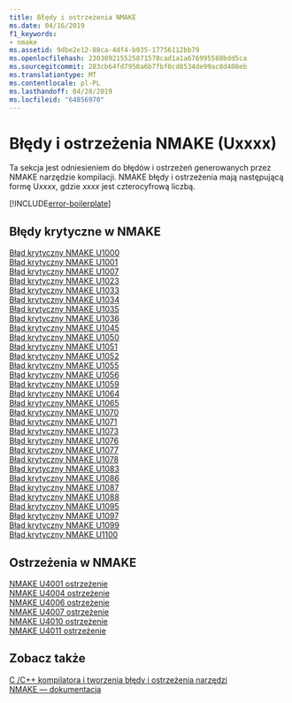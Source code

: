 ```yaml
---
title: Błędy i ostrzeżenia NMAKE
ms.date: 04/16/2019
f1_keywords:
- nmake
ms.assetid: 9dbe2e12-88ca-4df4-b935-17756112bb79
ms.openlocfilehash: 230389215525871578cad1a1a676995588bdd5ca
ms.sourcegitcommit: 283cb64fd7958a6b7fbf0cd8534de99ac8d408eb
ms.translationtype: MT
ms.contentlocale: pl-PL
ms.lasthandoff: 04/28/2019
ms.locfileid: "64856970"
---
```

# <a name="nmake-errors-and-warnings-uxxxx"></a>Błędy i ostrzeżenia NMAKE (Uxxxx)

Ta sekcja jest odniesieniem do błędów i ostrzeżeń generowanych przez NMAKE narzędzie kompilacji. NMAKE błędy i ostrzeżenia mają następującą formę U*xxxx*, gdzie *xxxx* jest czterocyfrową liczbą.

[!INCLUDE[error-boilerplate](../../error-messages/includes/error-boilerplate.md)]

## <a name="nmake-fatal-errors"></a>Błędy krytyczne w NMAKE

[Błąd krytyczny NMAKE U1000](nmake-fatal-error-u1000.md) \
[Błąd krytyczny NMAKE U1001](nmake-fatal-error-u1001.md) \
[Błąd krytyczny NMAKE U1007](nmake-fatal-error-u1007.md) \
[Błąd krytyczny NMAKE U1023](nmake-fatal-error-u1023.md) \
[Błąd krytyczny NMAKE U1033](nmake-fatal-error-u1033.md) \
[Błąd krytyczny NMAKE U1034](nmake-fatal-error-u1034.md) \
[Błąd krytyczny NMAKE U1035](nmake-fatal-error-u1035.md) \
[Błąd krytyczny NMAKE U1036](nmake-fatal-error-u1036.md) \
[Błąd krytyczny NMAKE U1045](nmake-fatal-error-u1045.md) \
[Błąd krytyczny NMAKE U1050](nmake-fatal-error-u1050.md) \
[Błąd krytyczny NMAKE U1051](nmake-fatal-error-u1051.md) \
[Błąd krytyczny NMAKE U1052](nmake-fatal-error-u1052.md) \
[Błąd krytyczny NMAKE U1055](nmake-fatal-error-u1055.md) \
[Błąd krytyczny NMAKE U1056](nmake-fatal-error-u1056.md) \
[Błąd krytyczny NMAKE U1059](nmake-fatal-error-u1059.md) \
[Błąd krytyczny NMAKE U1064](nmake-fatal-error-u1064.md) \
[Błąd krytyczny NMAKE U1065](nmake-fatal-error-u1065.md) \
[Błąd krytyczny NMAKE U1070](nmake-fatal-error-u1070.md) \
[Błąd krytyczny NMAKE U1071](nmake-fatal-error-u1071.md) \
[Błąd krytyczny NMAKE U1073](nmake-fatal-error-u1073.md) \
[Błąd krytyczny NMAKE U1076](nmake-fatal-error-u1076.md) \
[Błąd krytyczny NMAKE U1077](nmake-fatal-error-u1077.md) \
[Błąd krytyczny NMAKE U1078](nmake-fatal-error-u1078.md) \
[Błąd krytyczny NMAKE U1083](nmake-fatal-error-u1083.md) \
[Błąd krytyczny NMAKE U1086](nmake-fatal-error-u1086.md) \
[Błąd krytyczny NMAKE U1087](nmake-fatal-error-u1087.md) \
[Błąd krytyczny NMAKE U1088](nmake-fatal-error-u1088.md) \
[Błąd krytyczny NMAKE U1095](nmake-fatal-error-u1095.md) \
[Błąd krytyczny NMAKE U1097](nmake-fatal-error-u1097.md) \
[Błąd krytyczny NMAKE U1099](nmake-fatal-error-u1099.md) \
[Błąd krytyczny NMAKE U1100](nmake-fatal-error-u1100.md)

## <a name="nmake-warnings"></a>Ostrzeżenia w NMAKE

[NMAKE U4001 ostrzeżenie](nmake-warning-u4001.md) \
[NMAKE U4004 ostrzeżenie](nmake-warning-u4004.md) \
[NMAKE U4006 ostrzeżenie](nmake-warning-u4006.md) \
[NMAKE U4007 ostrzeżenie](nmake-warning-u4007.md) \
[NMAKE U4010 ostrzeżenie](nmake-warning-u4010.md) \
[NMAKE U4011 ostrzeżenie](nmake-warning-u4011.md)

## <a name="see-also"></a>Zobacz także

[C /C++ kompilatora i tworzenia błędy i ostrzeżenia narzędzi](../compiler-errors-1/c-cpp-build-errors.md) \
[NMAKE — dokumentacja](../../build/reference/nmake-reference.md)
